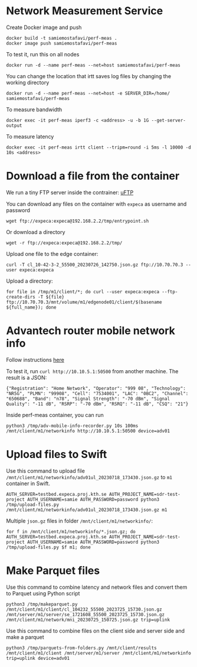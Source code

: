 # Network Measurement Service

Create Docker image and push
```
docker build -t samiemostafavi/perf-meas .
docker image push samiemostafavi/perf-meas
```

To test it, run this on all nodes
```
docker run -d --name perf-meas --net=host samiemostafavi/perf-meas
```

You can change the location that irtt saves log files by changing the working directory
```
docker run -d --name perf-meas --net=host -e SERVER_DIR=/home/ samiemostafavi/perf-meas
```

To measure bandwidth
```
docker exec -it perf-meas iperf3 -c <address> -u -b 1G --get-server-output
```

To measure latency
```
docker exec -it perf-meas irtt client --tripm=round -i 5ms -l 10000 -d 10s <address>
```

# Download a file from the container

We run a tiny FTP server inside the contrainer: [uFTP](https://www.uftpserver.com/wiki/uftp-server-installation)

You can download any files on the container with `expeca` as username and password
```
wget ftp://expeca:expeca@192.168.2.2/tmp/entrypoint.sh
```

Or download a directory
```
wget -r ftp://expeca:expeca@192.168.2.2/tmp/
```

Upload one file to the edge container:
```
curl -T cl_10-42-3-2_55500_20230726_142750.json.gz ftp://10.70.70.3 --user expeca:expeca
```

Upload a directory:
```
for file in /tmp/m1/client/*; do curl --user expeca:expeca --ftp-create-dirs -T ${file} ftp://10.70.70.3/mnt/volume/m1/edgenode01/client/$(basename ${full_name}); done
```

# Advantech router mobile network info

Follow instructions [here](https://github.com/samiemostafavi/advmobileinfo)

To test it, run `curl http://10.10.5.1:50500` from another machine. The result is a JSON:
```
{"Registration": "Home Network", "Operator": "999 08", "Technology": "NR5G", "PLMN": "99908", "Cell": "7534001", "LAC": "0BC2", "Channel": "650688", "Band": "n78", "Signal Strength": "-70 dBm", "Signal Quality": "-11 dB", "RSRP": "-70 dBm", "RSRQ": "-11 dB", "CSQ": "21"}
```

Inside perf-meas container, you can run
```
python3 /tmp/adv-mobile-info-recorder.py 10s 100ms /mnt/client/m1/networkinfo http://10.10.5.1:50500 device=adv01
```

# Upload files to Swift

Use this command to upload file `/mnt/client/m1/networkinfo/adv01ul_20230718_173430.json.gz` to `m1` container in Swift.
```
AUTH_SERVER=testbed.expeca.proj.kth.se AUTH_PROJECT_NAME=sdr-test-project AUTH_USERNAME=samie AUTH_PASSWORD=password python3 /tmp/upload-files.py /mnt/client/m1/networkinfo/adv01ul_20230718_173430.json.gz m1
```

Multiple `json.gz` files in folder `/mnt/client/m1/networkinfo/`:
```
for f in /mnt/client/m1/networkinfo/*.json.gz; do AUTH_SERVER=testbed.expeca.proj.kth.se AUTH_PROJECT_NAME=sdr-test-project AUTH_USERNAME=samie AUTH_PASSWORD=password python3 /tmp/upload-files.py $f m1; done
```

# Make Parquet files

Use this command to combine latency and network files and convert them to Parquet using Python script
```
python3 /tmp/makeparquet.py /mnt/client/m1/client/cl_104232_55500_2023725_15730.json.gz /mnt/server/m1/server/se_1721608_55500_2023725_15730.json.gz /mnt/client/m1/network/mni_20230725_150725.json.gz trip=uplink
```

Use this command to combine files on the client side and server side and make a parquet
```
python3 /tmp/parquets-from-folders.py /mnt/client/results /mnt/client/m1/client /mnt/server/m1/server /mnt/client/m1/networkinfo trip=uplink device=adv01
```
